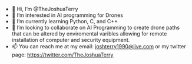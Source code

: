 - 👋 Hi, I’m @TheJoshuaTerry
- 👀 I’m interested in AI programming for Drones 
- 🌱 I’m currently learning Python, C, and C++
- 💞️ I’m looking to collaborate on AI Programming to create drone paths that can be altered by enviromental varibles allowing for remote installation of computer and security equipment.
- 📫 You can reach me at my email: joshterry1990@live.com or my twitter page: https://twitter.com/TheJoshuaTerry

<!---
TheJoshuaTerry/TheJoshuaTerry is a ✨ special ✨ repository because its `README.md` (this file) appears on your GitHub profile.
You can click the Preview link to take a look at your changes.
--->
